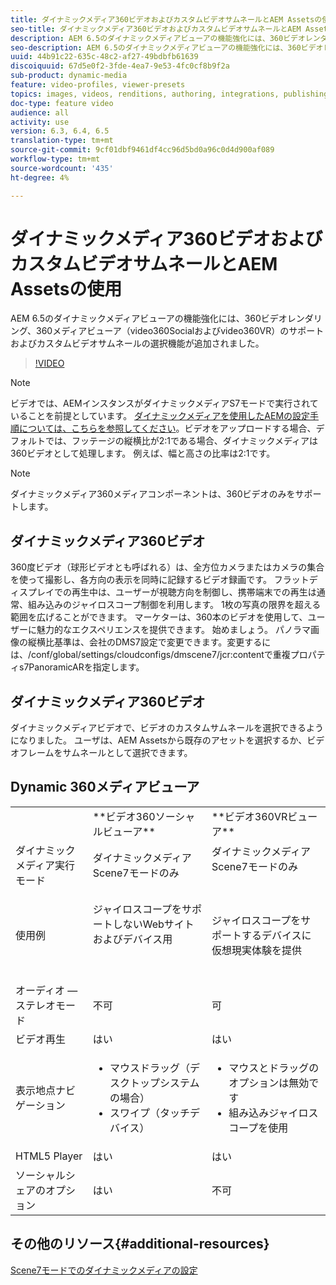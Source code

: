 ```yaml
---
title: ダイナミックメディア360ビデオおよびカスタムビデオサムネールとAEM Assetsの使用
seo-title: ダイナミックメディア360ビデオおよびカスタムビデオサムネールとAEM Assetsの使用
description: AEM 6.5のダイナミックメディアビューアの機能強化には、360ビデオレンダリング、360メディアビューア（video360Socialおよびvideo360VR）のサポートおよびカスタムビデオサムネールの選択機能が追加されました。
seo-description: AEM 6.5のダイナミックメディアビューアの機能強化には、360ビデオレンダリング、360メディアビューア（video360Socialおよびvideo360VR）のサポートおよびカスタムビデオサムネールの選択機能が追加されました。
uuid: 44b91c22-635c-48c2-af27-49bdbfb61639
discoiquuid: 67d5e0f2-3fde-4ea7-9e53-4fc0cf8b9f2a
sub-product: dynamic-media
feature: video-profiles, viewer-presets
topics: images, videos, renditions, authoring, integrations, publishing, metadata
doc-type: feature video
audience: all
activity: use
version: 6.3, 6.4, 6.5
translation-type: tm+mt
source-git-commit: 9cf01dbf9461df4cc96d5bd0a96c0d4d900af089
workflow-type: tm+mt
source-wordcount: '435'
ht-degree: 4%

---
```



# ダイナミックメディア360ビデオおよびカスタムビデオサムネールとAEM Assetsの使用

AEM 6.5のダイナミックメディアビューアの機能強化には、360ビデオレンダリング、360メディアビューア（video360Socialおよびvideo360VR）のサポートおよびカスタムビデオサムネールの選択機能が追加されました。

>[!VIDEO](https://video.tv.adobe.com/v/26391?quality=9&learn=on)

>[!NOTE]
>
>ビデオでは、AEMインスタンスがダイナミックメディアS7モードで実行されていることを前提としています。  [ダイナミックメディアを使用したAEMの設定手順については、こちらを参照してください](https://helpx.adobe.com/experience-manager/6-3/assets/using/config-dynamic-fp-14410.html)。ビデオをアップロードする場合、デフォルトでは、フッテージの縦横比が2:1である場合、ダイナミックメディアは360ビデオとして処理します。 例えば、幅と高さの比率は2:1です。

>[!NOTE]
>
>ダイナミックメディア360メディアコンポーネントは、360ビデオのみをサポートします。

## ダイナミックメディア360ビデオ

360度ビデオ（球形ビデオとも呼ばれる）は、全方位カメラまたはカメラの集合を使って撮影し、各方向の表示を同時に記録するビデオ録画です。 フラットディスプレイでの再生中は、ユーザーが視聴方向を制御し、携帯端末での再生は通常、組み込みのジャイロスコープ制御を利用します。  1枚の写真の限界を超える範囲を広げることができます。 マーケターは、360本のビデオを使用して、ユーザーに魅力的なエクスペリエンスを提供できます。  始めましょう。 パノラマ画像の縦横比基準は、会社のDMS7設定で変更できます。変更するには、/conf/global/settings/cloudconfigs/dmscene7/jcr:contentで重複プロパティs7PanoramicARを指定します。

## ダイナミックメディア360ビデオ

ダイナミックメディアビデオで、ビデオのカスタムサムネールを選択できるようになりました。 ユーザは、AEM Assetsから既存のアセットを選択するか、ビデオフレームをサムネールとして選択できます。

## Dynamic 360メディアビューア

<table> 
 <tbody>
   <tr>
      <td> </td>
      <td>**ビデオ360ソーシャルビューア**</td>
      <td>**ビデオ360VRビューア**</td>
   </tr>
   <tr>
      <td>ダイナミックメディア実行モード</td>
      <td>ダイナミックメディアScene7モードのみ</td>
      <td>ダイナミックメディアScene7モードのみ<br>
         <br>
      </td>
   </tr>
   <tr>
      <td>使用例</td>
      <td>
         <p>ジャイロスコープをサポートしないWebサイトおよびデバイス用</p>
         <p> </p>
      </td>
      <td>
         <p>ジャイロスコープをサポートするデバイスに仮想現実体験を提供 </p>
      </td>
   </tr>
   <tr>
      <td>オーディオ — ステレオモード</td>
      <td>不可</td>
      <td>可</td>
   </tr>
   <tr>
      <td>ビデオ再生</td>
      <td>はい</td>
      <td>はい</td>
   </tr>
   <tr>
      <td>表示地点ナビゲーション</td>
      <td>
         <ul>
            <li>マウスドラッグ（デスクトップシステムの場合）</li>
            <li>スワイプ（タッチデバイス）</li>
         </ul>
      </td>
      <td>
         <ul>
            <li>マウスとドラッグのオプションは無効です</li>
            <li>組み込みジャイロスコープを使用</li>
         </ul>
      </td>
   </tr>
   <tr>
      <td>HTML5 Player</td>
      <td>はい</td>
      <td>はい</td>
   </tr>
   <tr>
      <td>ソーシャルシェアのオプション</td>
      <td>はい</td>
      <td>不可</td>
   </tr>
</tbody>
</table>

## その他のリソース{#additional-resources}

[Scene7モードでのダイナミックメディアの設定](https://helpx.adobe.com/jp/experience-manager/6-5/assets/using/config-dms7.html)

